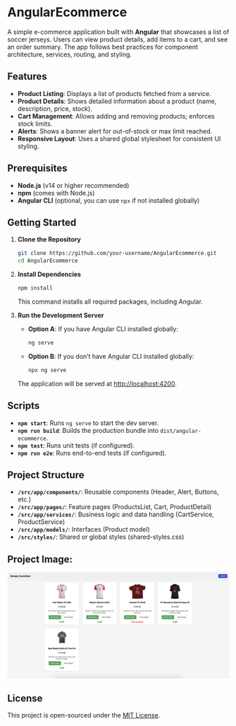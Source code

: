 # AngularEcommerce

A simple e-commerce application built with **Angular** that showcases a list of soccer jerseys. Users can view product details, add items to a cart, and see an order summary. The app follows best practices for component architecture, services, routing, and styling.

## Features

- **Product Listing**: Displays a list of products fetched from a service.  
- **Product Details**: Shows detailed information about a product (name, description, price, stock).  
- **Cart Management**: Allows adding and removing products; enforces stock limits.  
- **Alerts**: Shows a banner alert for out-of-stock or max limit reached.  
- **Responsive Layout**: Uses a shared global stylesheet for consistent UI styling.

## Prerequisites

- **Node.js** (v14 or higher recommended)
- **npm** (comes with Node.js)
- **Angular CLI** (optional, you can use `npx` if not installed globally)

## Getting Started

1. **Clone the Repository**  
   ```bash
   git clone https://github.com/your-username/AngularEcommerce.git
   cd AngularEcommerce


2. **Install Dependencies**  
   ```bash
   npm install
   ```
   This command installs all required packages, including Angular.

3. **Run the Development Server**  
   - **Option A**: If you have Angular CLI installed globally:
     ```bash
     ng serve
     ```
   - **Option B**: If you don’t have Angular CLI installed globally:
     ```bash
     npx ng serve
     ```
   The application will be served at [http://localhost:4200](http://localhost:4200).

## Scripts

- **`npm start`**: Runs `ng serve` to start the dev server.
- **`npm run build`**: Builds the production bundle into `dist/angular-ecommerce`.
- **`npm test`**: Runs unit tests (if configured).
- **`npm run e2e`**: Runs end-to-end tests (if configured).

## Project Structure

- **`/src/app/components/`**: Reusable components (Header, Alert, Buttons, etc.)  
- **`/src/app/pages/`**: Feature pages (ProductsList, Cart, ProductDetail)  
- **`/src/app/services/`**: Business logic and data handling (CartService, ProductService)  
- **`/src/app/models/`**: Interfaces (Product model)  
- **`/src/styles/`**: Shared or global styles (shared-styles.css)


## Project Image:
![Project Screenshot](screenshot.png)


## License

This project is open-sourced under the [MIT License](LICENSE).
```